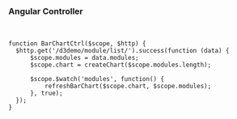 ### Angular Controller
&nbsp;

    function BarChartCtrl($scope, $http) {
      $http.get('/d3demo/module/list/').success(function (data) {
          $scope.modules = data.modules;
          $scope.chart = createChart($scope.modules.length);

          $scope.$watch('modules', function() {
              refreshBarChart($scope.chart, $scope.modules);
          }, true);
      });
    }
